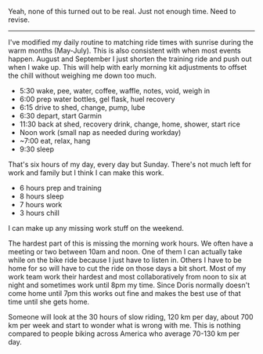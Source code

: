 
Yeah, none of this turned out to be real. Just not enough time. Need to revise.

----

I've modified my daily routine to matching ride times with sunrise during the warm months (May-July). This is also consistent with when most events happen. August and September I just shorten the training ride and push out when I wake up. This will help with early morning kit adjustments to offset the chill without weighing me down too much.

- 5:30 wake, pee, water, coffee, waffle, notes, void, weigh in
- 6:00 prep water bottles, gel flask, huel recovery
- 6:15 drive to shed, change, pump, lube
- 6:30 depart, start Garmin
- 11:30 back at shed, recovery drink, change, home, shower, start rice
- Noon work (small nap as needed during workday)
- ~7:00 eat, relax, hang
- 9:30 sleep

That's six hours of my day, every day but Sunday. There's not much left for work and family but I think I can make this work.

- 6 hours prep and training
- 8 hours sleep
- 7 hours work
- 3 hours chill

I can make up any missing work stuff on the weekend.

The hardest part of this is missing the morning work hours. We often have a meeting or two between 10am and noon. One of them I can actually take while on the bike ride because I just have to listen in. Others I have to be home for so will have to cut the ride on those days a bit short. Most of my work team work their hardest and most collaboratively from noon to six at night and sometimes work until 8pm my time. Since Doris normally doesn't come home until 7pm this works out fine and makes the best use of that time until she gets home.

Someone will look at the 30 hours of slow riding, 120 km per day, about  700 km per week and start to wonder what is wrong with me. This is nothing compared to people biking across America who average 70-130 km per day.